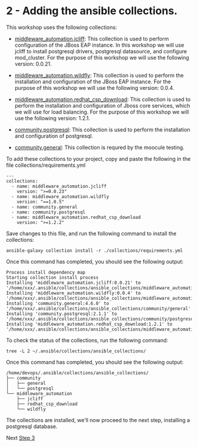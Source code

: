 # 2 - Adding the ansible collections.

This workshop uses the following collections:

* [middleware_automation.jcliff](https://ansible-middleware.github.io/ansible_collections_jcliff/latest/): This collection is used to perform configuration of the JBoss EAP instance.  In this workshop we will use jcliff to install postgresql drivers, postgresql datasource, and configure mod_cluster.  For the purpose of this workshop we will use the following version: 0.0.21.  
* [middleware_automation.wildfly](https://ansible-middleware.github.io/wildfly/latest/): This collection is used to perform the installation and configuration of the JBoss EAP instance.  For the purpose of this workshop we will use the following version: 0.0.4. 


* [middleware_automation.redhat_csp_download](https://ansible-middleware.github.io/redhat-csp-download/latest/): This collection is used to perform the installation and configuration of Jboss core services, which we will use for load balancing.  For the purpose of this workshop we will use the following version: 1.2.1. 


* [community.postgresql](https://docs.ansible.com/ansible/latest/collections/community/postgresql/index.html): This collection is used to perform the installation and configuration of postgresql.  

* [community.general](https://docs.ansible.com/ansible/latest/collections/community/general/index.html ): This collection is requred by the moocule testing. 

To add these collections to your project, copy and paste the following in the file collections/requirements.yml

```
---
collections:
  - name: middleware_automation.jcliff
    version: ">=0.0.23"
  - name: middleware_automation.wildfly
    version: "==1.0.5"
  - name: community.general
  - name: community.postgresql
  - name: middleware_automation.redhat_csp_download
    version: ">=1.2.2"
```

Save changes to this file, and run the following command to install the collections: 

`ansible-galaxy collection install -r ./collections/requirements.yml`

Once this command has completed, you should see the following output:

```
Process install dependency map
Starting collection install process
Installing 'middleware_automation.jcliff:0.0.21' to '/home/xxx/.ansible/collections/ansible_collections/middleware_automation/jcliff'
Installing 'middleware_automation.wildfly:0.0.4' to '/home/xxx/.ansible/collections/ansible_collections/middleware_automation/wildfly'
Installing 'community.general:4.6.0' to '/home/xxx/.ansible/collections/ansible_collections/community/general'
Installing 'community.postgresql:2.1.1' to '/home/xxx/.ansible/collections/ansible_collections/community/postgresql'
Installing 'middleware_automation.redhat_csp_download:1.2.1' to '/home/xxx/.ansible/collections/ansible_collections/middleware_automation/redhat_csp_download'
```

To check the status of the collections, run the following command: 

`tree -L 2 ~/.ansible/collections/ansible_collections/`

Once this command has completed, you should see the following output:
```
/home/devops/.ansible/collections/ansible_collections/
├── community
│   ├── general
│   └── postgresql
└── middleware_automation
    ├── jcliff
    ├── redhat_csp_download
    └── wildfly

```

The collections are installed, we'll now proceed to the next step, installing a postgresql database.

Next [Step 3](./3-configuring-postgresql.md)